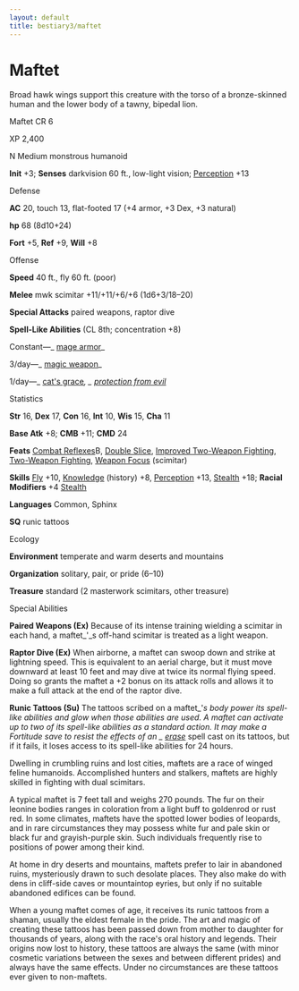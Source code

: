 ```yaml
---
layout: default
title: bestiary3/maftet
---
```

# Maftet

Broad hawk wings support this creature with the torso of a bronze-skinned human and the lower body of a tawny, bipedal lion.

Maftet CR 6

XP 2,400

N Medium monstrous humanoid

**Init** +3; **Senses** darkvision 60 ft., low-light vision; [Perception](skill_dir/perception#_perception) +13

Defense

**AC** 20, touch 13, flat-footed 17 (+4 armor, +3 Dex, +3 natural)

**hp** 68 (8d10+24)

**Fort** +5, **Ref** +9, **Will** +8

Offense

**Speed** 40 ft., fly 60 ft. (poor)

**Melee** mwk scimitar +11/+11/+6/+6 (1d6+3/18–20)

**Special Attacks** paired weapons, raptor dive

**Spell-Like Abilities** (CL 8th; concentration +8)

Constant—_ [mage armor](spell_dir/mageArmor#_mage-armor)_

3/day—_ [magic weapon](spell_dir/magicWeapon#_magic-weapon)_

1/day—_ [cat's grace](spell_dir/catSGrace#_cat-s-grace)_, _ [protection from evil](spells/protectionFromEvil#_protection-from-evil)_

Statistics

**Str** 16, **Dex** 17, **Con** 16, **Int** 10, **Wis** 15, **Cha** 11

**Base Atk** +8; **CMB** +11; **CMD** 24

**Feats** [Combat Reflexes](feats#_combat-reflexes)B, [Double Slice](feats#_double-slice), [Improved Two-Weapon Fighting](feats#_improved-two-weapon-fighting), [Two-Weapon Fighting](feats#_two-weapon-fighting), [Weapon Focus](feats#_weapon-focus) (scimitar)

**Skills** [Fly](skill_dir/fly#_fly) +10, [Knowledge](skills/knowledge#_knowledge) (history) +8, [Perception](skill_dir/perception#_perception) +13, [Stealth](skills/stealth#_stealth) +18; **Racial Modifiers** +4 [Stealth](skill_dir/stealth#_stealth)

**Languages** Common, Sphinx

**SQ** runic tattoos

Ecology

**Environment** temperate and warm deserts and mountains

**Organization** solitary, pair, or pride (6–10)

**Treasure** standard (2 masterwork scimitars, other treasure)

Special Abilities

**Paired Weapons (Ex)** Because of its intense training wielding a scimitar in each hand, a maftet_'_s off-hand scimitar is treated as a light weapon.

**Raptor Dive (Ex)** When airborne, a maftet can swoop down and strike at lightning speed. This is equivalent to an aerial charge, but it must move downward at least 10 feet and may dive at twice its normal flying speed. Doing so grants the maftet a +2 bonus on its attack rolls and allows it to make a full attack at the end of the raptor dive.

**Runic Tattoos (Su)** The tattoos scribed on a maftet_'_s body power its spell-like abilities and glow when those abilities are used. A maftet can activate up to two of its spell-like abilities as a standard action. It may make a Fortitude save to resist the effects of an _ [erase](spells/erase#_erase)_ spell cast on its tattoos, but if it fails, it loses access to its spell-like abilities for 24 hours.

Dwelling in crumbling ruins and lost cities, maftets are a race of winged feline humanoids. Accomplished hunters and stalkers, maftets are highly skilled in fighting with dual scimitars.

A typical maftet is 7 feet tall and weighs 270 pounds. The fur on their leonine bodies ranges in coloration from a light buff to goldenrod or rust red. In some climates, maftets have the spotted lower bodies of leopards, and in rare circumstances they may possess white fur and pale skin or black fur and grayish-purple skin. Such individuals frequently rise to positions of power among their kind.

At home in dry deserts and mountains, maftets prefer to lair in abandoned ruins, mysteriously drawn to such desolate places. They also make do with dens in cliff-side caves or mountaintop eyries, but only if no suitable abandoned edifices can be found.

When a young maftet comes of age, it receives its runic tattoos from a shaman, usually the eldest female in the pride. The art and magic of creating these tattoos has been passed down from mother to daughter for thousands of years, along with the race's oral history and legends. Their origins now lost to history, these tattoos are always the same (with minor cosmetic variations between the sexes and between different prides) and always have the same effects. Under no circumstances are these tattoos ever given to non-maftets.

